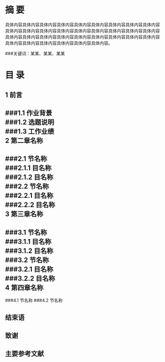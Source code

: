 摘     要
===================================  
具体内容具体内容具体内容具体内容具体内容具体内容具体内容具体内容具体内容具体内容具体内容具体内容具体内容具体内容具体内容具体内容具体内容具体内容具体内容具体内容具体内容具体内容具体内容具体内容具体内容具体内容具体内容具体内容具体内容具体内容具体内容具体内容具体内容。

###关键词：某某、某某、某某
 

目    录
===================================  

1 前言	
----------------------------------- 
###1.1  作业背景	
###1.2  选题说明	
###1.3  工作业绩	
2  第二章名称	
----------------------------------- 
###2.1   节名称	
   ###2.1.1  目名称	
   ###2.1.2  目名称	
###2.2 节名称	
   ###2.2.1  目名称	
   ###2.2.2  目名称	
3 第三章名称	
----------------------------------- 
###3.1   节名称	
   ###3.1.1  目名称	
   ###3.1.2  目名称	
###3.2 节名称	
   ###3.2.1  目名称	
   ###3.2.2  目名称	
4 第四章名称	
-----------------------------------
###4.1   节名称
###4.2   节名称

结束语
-----------------------------------
致谢	
-----------------------------------
主要参考文献	
-----------------------------------


